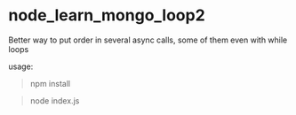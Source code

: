 # node_learn_mongo_loop2
Better way to put order in several async calls, some of them even with while loops

usage:
>npm install

>node index.js
